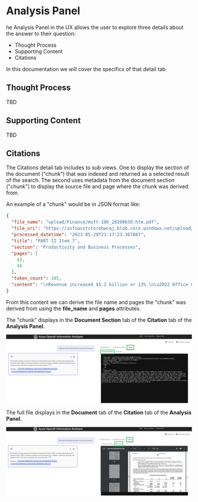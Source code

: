 # Analysis Panel

he Analysis Panel in the UX allows the user to explore three details about the answer to their question:

* Thought Process
* Supporting Content
* Citations

In this documentation we will cover the specifics of that detail tab.

## Thought Process

TBD

## Supporting Content

TBD

## Citations

The Citations detail tab includes to sub views. One to display the section of the document ("chunk") that was indexed and returned as a selected result of the search. The second uses metadata from the document section ("chunk") to display the source file and page where the chunk was derived from.

An example of a "chunk" would be in JSON format like:

```json
{
  "file_name": "upload/Finance/msft-10k_20200630.htm.pdf",
  "file_uri": "https://infoasststorebwcqj.blob.core.windows.net/upload/Finance/msft-10k_20200630.htm.pdf",
  "processed_datetime": "2023-05-29T21:17:23.367887",
  "title": "PART II Item 7",
  "section": "Productivity and Business Processes",
  "pages": [
    43,
    44
  ],
  "token_count": 185,
  "content": "\nRevenue increased $5.2 billion or 13%.\n\u2022 Office Commercial products and cloud services revenue increased $3.1 billion or 12%, driven by Office 365 Commercial, offset in part by lower revenue from products licensed on-premises, reflecting a continued shift to cloud offerings. Office 365 Commercial revenue grew 24%, due to seat growth and higher revenue per user.\n\u2022 Office Consumer products and cloud services revenue increased $458 million or 11%, driven by Microsoft 365 Consumer subscription revenue and transactional strength in Japan. Office 365 Consumer subscribers increased 23% to 42.7 million with increased demand from remote work and learn scenarios.\n\u2022 LinkedIn revenue increased $1.3 billion or 20%, driven by growth across all businesses.\n\u2022 Dynamics products and cloud services revenue increased 14%, driven by Dynamics 365 growth of 42%.\n3/22/23, 2:20 AM"
}
```

From this content we can derive the file name and pages the "chunk" was derived from using the **file_name** and **pages** attributes.

The "chunk" displays in the **Document Section** tab of the **Citation** tab of the **Analysis Panel**.

![Document Section tab of the Citation tab of the Analysis Panel](../images/UX_anlysispanel_citation_documentsection.png)

The full file displays in the **Document** tab of the **Citation** tab of the **Analysis Panel**.

![Source Document tab of the Citation tab of the Analysis Panel](../images/UX_anlysispanel_citation_document.png)
